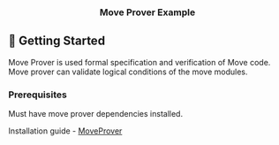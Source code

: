 <h3 align="center">Move Prover Example</h3>

## 🏁 Getting Started

Move Prover is used formal specification and verification of Move code. Move prover can validate logical conditions of the move modules.

### Prerequisites

Must have move prover dependencies installed.

Installation guide - [MoveProver](https://aptos.dev/tools/aptos-cli/install-cli/install-move-prover)

